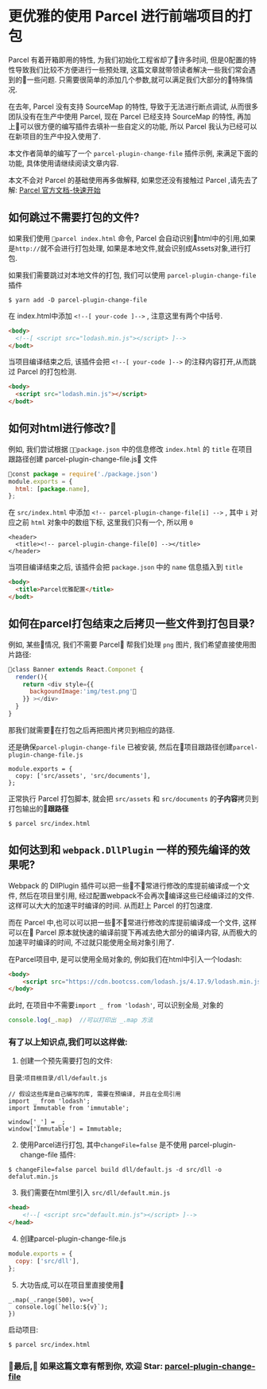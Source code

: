 # 更优雅的使用 Parcel 进行前端项目的打包

Parcel 有着开箱即用的特性, 为我们初始化工程省却了许多时间, 但是0配置的特性导致我们比较不方便进行一些预处理, 这篇文章就带领读者解决一些我们常会遇到的一些问题. 只需要很简单的添加几个参数,就可以满足我们大部分的特殊情况.

在去年, Parcel 没有支持 SourceMap 的特性, 导致于无法进行断点调试, 从而很多团队没有在生产中使用 Parcel, 现在 Parcel 已经支持 SourceMap 的特性, 再加上可以很方便的编写插件去填补一些自定义的功能, 所以 Parcel 我认为已经可以在新项目的生产中投入使用了.

本文作者简单的编写了一个 `parcel-plugin-change-file` 插件示例, 来满足下面的功能, 具体使用请继续阅读文章内容.

本文不会对 Parcel 的基础使用再多做解释, 如果您还没有接触过 Parcel ,请先去了解: [Parcel 官方文档-快速开始](https://zh.parceljs.org/getting_started.html)

## 如何跳过不需要打包的文件?

如果我们使用 `parcel index.html` 命令, Parcel 会自动识别html中的引用,如果是`http://`就不会进行打包处理, 如果是本地文件,就会识别成Assets对象,进行打包.

如果我们需要跳过对本地文件的打包, 我们可以使用 `parcel-plugin-change-file` 插件

```
$ yarn add -D parcel-plugin-change-file
```

在 index.html中添加 `<!--[ your-code ]-->` , 注意这里有两个中括号.

```html
<body>
  <!--[ <script src="lodash.min.js"></script> ]-->
</bodt>
```
当项目编译结束之后, 该插件会把 `<!--[ your-code ]-->` 的注释内容打开,从而跳过 Parcel 的打包检测.
```html
<body>
  <script src="lodash.min.js"></script>
</bodt>
```

## 如何对html进行修改?
例如, 我们尝试根据 `package.json` 中的信息修改 `index.html` 的 `title`
在项目跟路径创建 parcel-plugin-change-file.js 文件
```js
const package = require('./package.json')
module.exports = {
  html: [package.name],
};
```
在 `src/index.html` 中添加 `<!-- parcel-plugin-change-file[i] -->` , 其中 `i` 对应之前 `html` 对象中的数组下标, 这里我们只有一个, 所以用 `0`
```
<header>
  <title><!-- parcel-plugin-change-file[0] --></title>
</header>
```

当项目编译结束之后, 该插件会把 `package.json` 中的 `name` 信息插入到 `title`
```html
<body>
  <title>Parcel优雅配置</title>
</bodt>
```

## 如何在parcel打包结束之后拷贝一些文件到打包目录?

例如, 某些情况, 我们不需要 Parcel 帮我们处理 `png` 图片, 我们希望直接使用图片路径:
```js
class Banner extends React.Componet {
  render(){
    return <div style={{
      backgoundImage:'img/test.png'
    }} ></div>
  }
}
```
那我们就需要在打包之后再把图片拷贝到相应的路径.

还是确保`parcel-plugin-change-file` 已被安装, 然后在项目跟路径创建`parcel-plugin-change-file.js`

```
module.exports = {
  copy: ['src/assets', 'src/documents'],
};
```

正常执行 Parcel 打包脚本, 就会把 `src/assets` 和 `src/documents` 的**子内容**拷贝到打包输出的**跟路径**
```
$ parcel src/index.html
```


## 如何达到和 `webpack.DllPlugin` 一样的预先编译的效果呢?

Webpack 的 DllPlugin 插件可以把一些不常进行修改的库提前编译成一个文件, 然后在项目里引用, 经过配置webpack不会再次编译这些已经编译过的文件.这样可以大大的加速平时编译的时间. 从而赶上 Parcel 的打包速度.

而在 Parcel 中,也可以可以把一些不常进行修改的库提前编译成一个文件, 这样可以在 Parcel 原本就快速的编译前提下再减去绝大部分的编译内容, 从而极大的加速平时编译的时间, 不过就只能使用全局对象引用了.

在Parcel项目中, 是可以使用全局对象的, 例如我们在html中引入一个lodash:

```html
<body>
    <script src="https://cdn.bootcss.com/lodash.js/4.17.9/lodash.min.js"></script>
</body>
```

此时, 在项目中不需要`import _ from 'lodash'`, 可以识别全局`_`对象的
```js
console.log(_.map)  //可以打印出 _.map 方法
```
### 有了以上知识点,我们可以这样做:

1. 创建一个预先需要打包的文件:

目录:`项目根目录/dll/default.js`

```
// 假设这些库是自己编写的库, 需要在预编译, 并且在全局引用
import _ from 'lodash';
import Immutable from 'immutable';

window['_'] = _;
window['Immutable'] = Immutable;

```

2. 使用Parcel进行打包, 其中`changeFile=false` 是不使用 parcel-plugin-change-file 插件:

```
$ changeFile=false parcel build dll/default.js -d src/dll -o defalut.min.js
```

3. 我们需要在html里引入 `src/dll/default.min.js`

```html
<head>
    <!--[ <script src="default.min.js"></script> ]-->
</head>
```

4. 创建parcel-plugin-change-file.js

```js
module.exports = {
  copy: ['src/dll'],
};
```

5. 大功告成,可以在项目里直接使用

```
_.map(_.range(500), v=>{
  console.log(`hello:${v}`);
})
```
启动项目:
```
$ parcel src/index.html
```

### 最后, 如果这篇文章有帮到你, 欢迎 Star: [parcel-plugin-change-file](https://github.com/ymzuiku/parcel-plugin-change-file)






